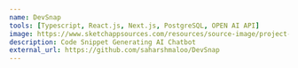 ```yaml
---
name: DevSnap
tools: [Typescript, React.js, Next.js, PostgreSQL, OPEN AI API]
image: https://www.sketchappsources.com/resources/source-image/project-neon-groove-music-ui.png
description: Code Snippet Generating AI Chatbot
external_url: https://github.com/saharshmaloo/DevSnap
---
```

